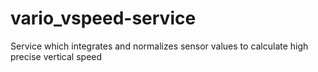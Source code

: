 # vario_vspeed-service
Service which integrates and normalizes sensor values to calculate high precise vertical speed
